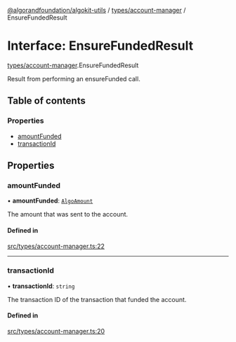 [@algorandfoundation/algokit-utils](../README.md) / [types/account-manager](../modules/types_account_manager.md) / EnsureFundedResult

# Interface: EnsureFundedResult

[types/account-manager](../modules/types_account_manager.md).EnsureFundedResult

Result from performing an ensureFunded call.

## Table of contents

### Properties

- [amountFunded](types_account_manager.EnsureFundedResult.md#amountfunded)
- [transactionId](types_account_manager.EnsureFundedResult.md#transactionid)

## Properties

### amountFunded

• **amountFunded**: [`AlgoAmount`](../classes/types_amount.AlgoAmount.md)

The amount that was sent to the account.

#### Defined in

[src/types/account-manager.ts:22](https://github.com/lempira/algokit-utils-ts/blob/main/src/types/account-manager.ts#L22)

___

### transactionId

• **transactionId**: `string`

The transaction ID of the transaction that funded the account.

#### Defined in

[src/types/account-manager.ts:20](https://github.com/lempira/algokit-utils-ts/blob/main/src/types/account-manager.ts#L20)
